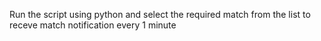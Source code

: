 Run the script using python and select the required match from the list to receve match notification every 1 minute
